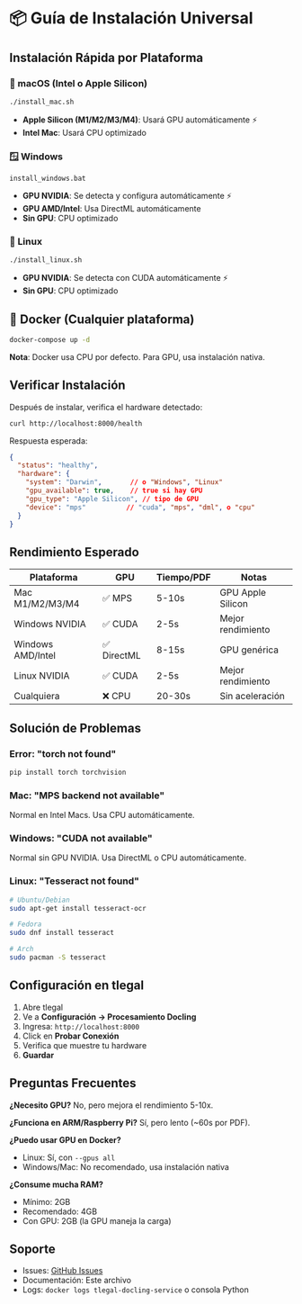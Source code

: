 # 📦 Guía de Instalación Universal

## Instalación Rápida por Plataforma

### 🍎 macOS (Intel o Apple Silicon)
```bash
./install_mac.sh
```
- **Apple Silicon (M1/M2/M3/M4)**: Usará GPU automáticamente ⚡
- **Intel Mac**: Usará CPU optimizado

### 🪟 Windows
```batch
install_windows.bat
```
- **GPU NVIDIA**: Se detecta y configura automáticamente ⚡
- **GPU AMD/Intel**: Usa DirectML automáticamente
- **Sin GPU**: CPU optimizado

### 🐧 Linux
```bash
./install_linux.sh
```
- **GPU NVIDIA**: Se detecta con CUDA automáticamente ⚡
- **Sin GPU**: CPU optimizado

## 🐳 Docker (Cualquier plataforma)
```bash
docker-compose up -d
```
**Nota**: Docker usa CPU por defecto. Para GPU, usa instalación nativa.

## Verificar Instalación

Después de instalar, verifica el hardware detectado:
```bash
curl http://localhost:8000/health
```

Respuesta esperada:
```json
{
  "status": "healthy",
  "hardware": {
    "system": "Darwin",       // o "Windows", "Linux"
    "gpu_available": true,    // true si hay GPU
    "gpu_type": "Apple Silicon", // tipo de GPU
    "device": "mps"          // "cuda", "mps", "dml", o "cpu"
  }
}
```

## Rendimiento Esperado

| Plataforma | GPU | Tiempo/PDF | Notas |
|------------|-----|------------|-------|
| Mac M1/M2/M3/M4 | ✅ MPS | 5-10s | GPU Apple Silicon |
| Windows NVIDIA | ✅ CUDA | 2-5s | Mejor rendimiento |
| Windows AMD/Intel | ✅ DirectML | 8-15s | GPU genérica |
| Linux NVIDIA | ✅ CUDA | 2-5s | Mejor rendimiento |
| Cualquiera | ❌ CPU | 20-30s | Sin aceleración |

## Solución de Problemas

### Error: "torch not found"
```bash
pip install torch torchvision
```

### Mac: "MPS backend not available"
Normal en Intel Macs. Usa CPU automáticamente.

### Windows: "CUDA not available"
Normal sin GPU NVIDIA. Usa DirectML o CPU automáticamente.

### Linux: "Tesseract not found"
```bash
# Ubuntu/Debian
sudo apt-get install tesseract-ocr

# Fedora
sudo dnf install tesseract

# Arch
sudo pacman -S tesseract
```

## Configuración en tlegal

1. Abre tlegal
2. Ve a **Configuración → Procesamiento Docling**
3. Ingresa: `http://localhost:8000`
4. Click en **Probar Conexión**
5. Verifica que muestre tu hardware
6. **Guardar**

## Preguntas Frecuentes

**¿Necesito GPU?**
No, pero mejora el rendimiento 5-10x.

**¿Funciona en ARM/Raspberry Pi?**
Sí, pero lento (~60s por PDF).

**¿Puedo usar GPU en Docker?**
- Linux: Sí, con `--gpus all`
- Windows/Mac: No recomendado, usa instalación nativa

**¿Consume mucha RAM?**
- Mínimo: 2GB
- Recomendado: 4GB
- Con GPU: 2GB (la GPU maneja la carga)

## Soporte

- Issues: [GitHub Issues](https://github.com/tu-repo/docling-service/issues)
- Documentación: Este archivo
- Logs: `docker logs tlegal-docling-service` o consola Python
